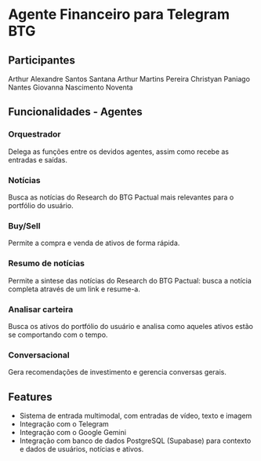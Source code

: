 # Agente Financeiro para Telegram BTG
## Participantes
Arthur Alexandre Santos Santana
Arthur Martins Pereira
Christyan Paniago Nantes
Giovanna Nascimento Noventa

## Funcionalidades - Agentes
### Orquestrador
Delega as funções entre os devidos agentes, assim como recebe as entradas e saídas.
### Notícias
Busca as notícias do Research do BTG Pactual mais relevantes para o portfólio do usuário.
### Buy/Sell
Permite a compra e venda de ativos de forma rápida.
### Resumo de notícias
Permite a sintese das notícias do Research do BTG Pactual: busca a notícia completa através de um link e resume-a.
### Analisar carteira
Busca os ativos do portfólio do usuário e analisa como aqueles ativos estão se comportando com o tempo.
### Conversacional
Gera recomendações de investimento e gerencia conversas gerais.

## Features
- Sistema de entrada multimodal, com entradas de vídeo, texto e imagem
- Integração com o Telegram
- Integração com o Google Gemini
- Integração com banco de dados PostgreSQL (Supabase) para contexto e dados de usuários, notícias e ativos.
